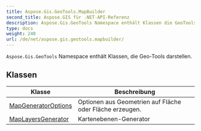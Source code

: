 ```yaml
---
title: Aspose.Gis.GeoTools.MapBuilder
second_title: Aspose.GIS für .NET-API-Referenz
description: Aspose.Gis.GeoTools Namespace enthält Klassen die GeoTools darstellen.
type: docs
weight: 240
url: /de/net/aspose.gis.geotools.mapbuilder/
---
```

`Aspose.Gis.GeoTools` Namespace enthält Klassen, die Geo-Tools darstellen.

## Klassen

| Klasse | Beschreibung |
| --- | --- |
| [MapGeneratorOptions](./mapgeneratoroptions/) | Optionen aus Geometrien auf Fläche oder Fläche erzeugen. |
| [MapLayersGenerator](./maplayersgenerator/) | Kartenebenen-Generator |


